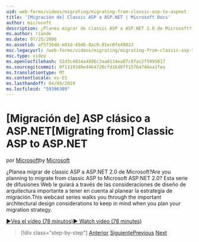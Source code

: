```yaml
---
uid: web-forms/videos/migrating/migrating-from-classic-asp-to-aspnet
title: '[Migración de] Classic ASP a ASP.NET | Microsoft Docs'
author: microsoft
description: ¿Planea migrar de classic ASP a ASP.NET 2.0 de Microsoft? Esta serie de difusiones Web le guiará a través de la consideración de diseño de arquitectura importante...
ms.author: riande
ms.date: 07/25/2006
ms.assetid: af5736dd-e01d-45d6-8ac0-01ec0fe49023
msc.legacyurl: /web-forms/videos/migrating/migrating-from-classic-asp-to-aspnet
msc.type: video
ms.openlocfilehash: 52d3c4814a4896c3aa0134ea87c8fac2f5995017
ms.sourcegitcommit: 0f1119340e4464720cfd16d0ff15764746ea1fea
ms.translationtype: MT
ms.contentlocale: es-ES
ms.lasthandoff: 04/09/2019
ms.locfileid: "59396309"
---
```

# <a name="migrating-from-classic-asp-to-aspnet"></a><span data-ttu-id="84c26-104">[Migración de] ASP clásico a ASP.NET</span><span class="sxs-lookup"><span data-stu-id="84c26-104">[Migrating from] Classic ASP to ASP.NET</span></span>

<span data-ttu-id="84c26-105">por [Microsoft](https://github.com/microsoft)</span><span class="sxs-lookup"><span data-stu-id="84c26-105">by [Microsoft](https://github.com/microsoft)</span></span>

<span data-ttu-id="84c26-106">¿Planea migrar de classic ASP a ASP.NET 2.0 de Microsoft?</span><span class="sxs-lookup"><span data-stu-id="84c26-106">Are you planning to migrate from classic ASP to Microsoft ASP.NET 2.0?</span></span> <span data-ttu-id="84c26-107">Esta serie de difusiones Web le guiará a través de las consideraciones de diseño de arquitectura importante a tener en cuenta al planear la estrategia de migración.</span><span class="sxs-lookup"><span data-stu-id="84c26-107">This webcast series walks you through the important architectural design considerations to keep in mind when you plan your migration strategy.</span></span>

[<span data-ttu-id="84c26-108">&#9654;Vea el vídeo (78 minutos)</span><span class="sxs-lookup"><span data-stu-id="84c26-108">&#9654; Watch video (78 minutes)</span></span>](https://channel9.msdn.com/Blogs/ASP-NET-Site-Videos/migrating-from-classic-asp-to-aspnet)

> [!div class="step-by-step"]
> <span data-ttu-id="84c26-109">[Anterior](intro-to-aspnet-20-user-interface-elements.md)
> [Siguiente](intro-to-aspnet-for-jsp-developers-welcome-to-aspnet-20.md)</span><span class="sxs-lookup"><span data-stu-id="84c26-109">[Previous](intro-to-aspnet-20-user-interface-elements.md)
[Next](intro-to-aspnet-for-jsp-developers-welcome-to-aspnet-20.md)</span></span>
